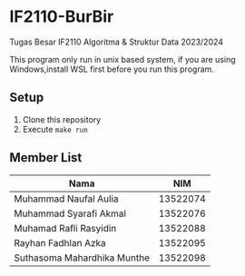 # IF2110-BurBir
Tugas Besar IF2110 Algoritma &amp; Struktur Data 2023/2024

This program only run in unix based system, if you are using Windows,install WSL first before you run this program.

## Setup
1. Clone this repository
2. Execute `make run`

## Member List
| Nama                           |   NIM    |
| ------------------------------ | :------: | 
| Muhammad Naufal Aulia          | 13522074 |                        
| Muhammad Syarafi Akmal         | 13522076 |  
| Muhamad Rafli Rasyidin         | 13522088 | 
| Rayhan Fadhlan Azka            | 13522095 |  
| Suthasoma Mahardhika Munthe    | 13522098 | 
